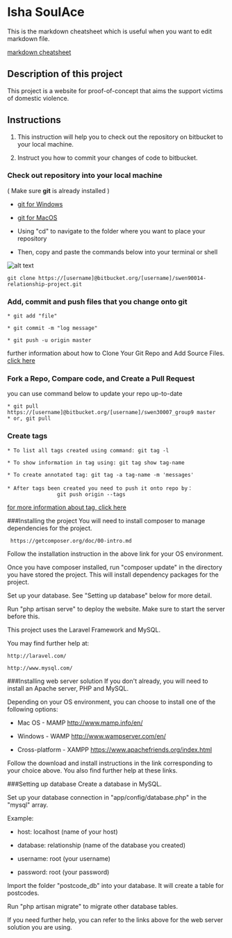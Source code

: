 # Isha SoulAce

This is the markdown cheatsheet which is useful when you want to edit
markdown file.

[markdown cheatsheet](https://github.com/adam-p/markdown-here/wiki/Markdown-Cheatsheet)

## Description of this project
This project is a website for proof-of-concept that aims the support victims of domestic violence.

## Instructions

1. This instruction will help you to check out the repository on bitbucket to
your local machine.

2. Instruct you how to commit your changes of code to bitbucket.

### Check out repository into your local machine

( Make sure **git** is already installed )

* [git for Windows](http://msysgit.github.io)

* [git for MacOS](http://sourceforge.net/projects/git-osx-installer/)

+ Using "cd" to navigate to the folder where you want to place your
repository

+ Then, copy and paste the commands below into your terminal or shell


![alt text](https://bitbucket.org/litao_shen/swen30007_group9/raw/d90135153ea8f5cf40c187dfb666560c97632ead/clone_repo.png
"clone repo instructions")
```
git clone https://[username]@bitbucket.org/[username]/swen90014-relationship-project.git
```


### Add, commit and push files that you change onto git

```
* git add "file"

* git commit -m "log message"

* git push -u origin master
```

further information about how to Clone Your Git Repo and Add Source Files.
[click
here](https://confluence.atlassian.com/display/BITBUCKET/Clone+Your+Git+Repo+and+Add+Source+Files)

### Fork a Repo, Compare code, and Create a Pull Request

you can use command below to update your repo up-to-date

```
* git pull https://[username]@bitbucket.org/[username]/swen30007_group9 master
* or, git pull 
```

### Create tags

```
* To list all tags created using command: git tag -l

* To show information in tag using: git tag show tag-name

* To create annotated tag: git tag -a tag-name -m 'messages'

* After tags been created you need to push it onto repo by：
                git push origin --tags
```
[for more information about tag, click here](http://git-scm.com/book/en/Git-Basics-Tagging)

###Installing the project
You will need to install composer to manage dependencies for the project.
```
 https://getcomposer.org/doc/00-intro.md
```
Follow the installation instruction in the above link for your OS environment.

Once you have composer installed, run "composer update" in the directory you have stored the project. This will install dependency packages for the project.

Set up your database. See "Setting up database" below for more detail.

Run "php artisan serve" to deploy the website. Make sure to start the server before this.

This project uses the Laravel Framework and MySQL.

You may find further help at:
```
http://laravel.com/

http://www.mysql.com/
```

###Installing web server solution
If you don't already, you will need to install an Apache server, PHP and MySQL.

Depending on your OS environment, you can choose to install one of the following options:

+ Mac OS - MAMP http://www.mamp.info/en/

+ Windows - WAMP http://www.wampserver.com/en/

+ Cross-platform - XAMPP https://www.apachefriends.org/index.html

Follow the download and install instructions in the link corresponding to your choice above.
You also find further help at these links.

###Setting up database
Create a database in MySQL.

Set up your database connection in "app/config/database.php" in the "mysql" array.

Example:

+ host: localhost (name of your host)

+ database: relationship (name of the database you created)

+ username: root (your username)

+ password: root (your password)

Import the folder "postcode_db" into your database. It will create a table for postcodes.

Run "php artisan migrate" to migrate other database tables.

If you need further help, you can refer to the links above for the web server solution you are using.
